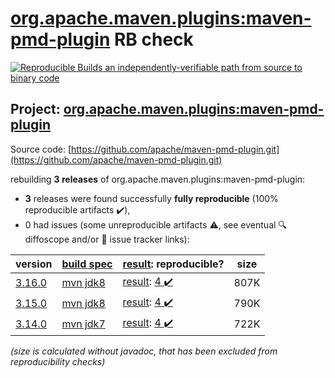 [org.apache.maven.plugins:maven-pmd-plugin](https://search.maven.org/artifact/org.apache.maven.plugins/maven-pmd-plugin/) RB check
=======

[![Reproducible Builds](https://reproducible-builds.org/images/logos/rb.svg) an independently-verifiable path from source to binary code](https://reproducible-builds.org/)

## Project: [org.apache.maven.plugins:maven-pmd-plugin](https://search.maven.org/artifact/org.apache.maven.plugins/maven-pmd-plugin/)

Source code: [https://github.com/apache/maven-pmd-plugin.git](https://github.com/apache/maven-pmd-plugin.git)

rebuilding **3 releases** of org.apache.maven.plugins:maven-pmd-plugin:
- **3** releases were found successfully **fully reproducible** (100% reproducible artifacts :heavy_check_mark:),
- 0 had issues (some unreproducible artifacts :warning:, see eventual :mag: diffoscope and/or :memo: issue tracker links):

| version | [build spec](/BUILDSPEC.md) | [result](https://reproducible-builds.org/docs/jvm/): reproducible? | size |
| -- | --------- | ------ | -- |
| [3.16.0](https://search.maven.org/artifact/org.apache.maven.plugins/maven-pmd-plugin/3.16.0/pom) | [mvn jdk8](maven-pmd-plugin-3.16.0.buildspec) | [result](maven-pmd-plugin-3.16.0.buildinfo): [4 :heavy_check_mark: ](maven-pmd-plugin-3.16.0.buildcompare) | 807K |
| [3.15.0](https://search.maven.org/artifact/org.apache.maven.plugins/maven-pmd-plugin/3.15.0/pom) | [mvn jdk8](maven-pmd-plugin-3.15.0.buildspec) | [result](maven-pmd-plugin-3.15.0.buildinfo): [4 :heavy_check_mark: ](maven-pmd-plugin-3.15.0.buildcompare) | 790K |
| [3.14.0](https://search.maven.org/artifact/org.apache.maven.plugins/maven-pmd-plugin/3.14.0/pom) | [mvn jdk7](maven-pmd-plugin-3.14.0.buildspec) | [result](maven-pmd-plugin-3.14.0.buildinfo): [4 :heavy_check_mark: ](maven-pmd-plugin-3.14.0.buildcompare) | 722K |

<i>(size is calculated without javadoc, that has been excluded from reproducibility checks)</i>
